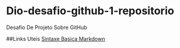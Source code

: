 # Dio-desafio-github-1-repositorio
Desafio De Projeto Sobre GitHub

##Links Uteis
[Sintaxe Basica Markdown](https://www.markdownguide.org/basic-syntax/)
